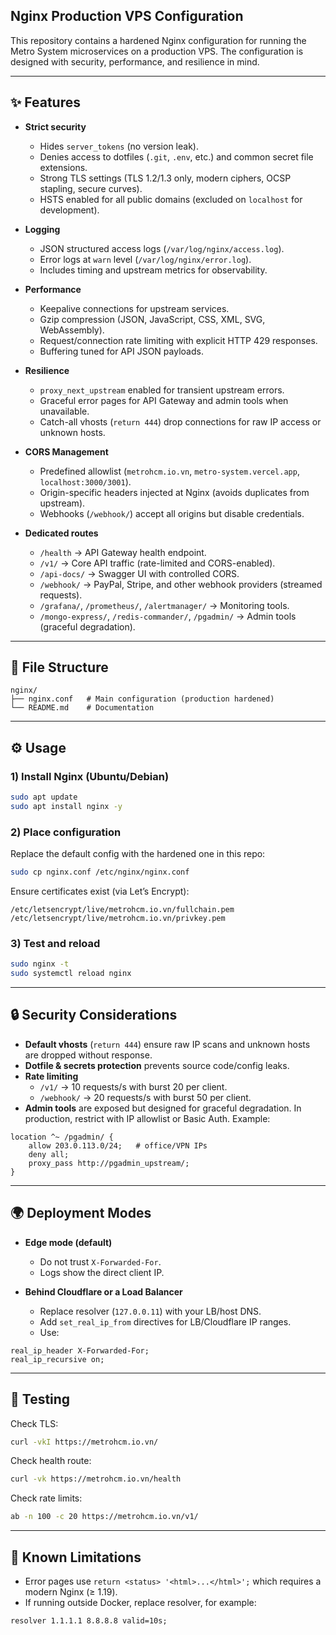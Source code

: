 ## Nginx Production VPS Configuration

This repository contains a hardened Nginx configuration for running the Metro System microservices on a production VPS. The configuration is designed with security, performance, and resilience in mind.

---

## ✨ Features

- **Strict security**
  - Hides `server_tokens` (no version leak).
  - Denies access to dotfiles (`.git`, `.env`, etc.) and common secret file extensions.
  - Strong TLS settings (TLS 1.2/1.3 only, modern ciphers, OCSP stapling, secure curves).
  - HSTS enabled for all public domains (excluded on `localhost` for development).

- **Logging**
  - JSON structured access logs (`/var/log/nginx/access.log`).
  - Error logs at `warn` level (`/var/log/nginx/error.log`).
  - Includes timing and upstream metrics for observability.

- **Performance**
  - Keepalive connections for upstream services.
  - Gzip compression (JSON, JavaScript, CSS, XML, SVG, WebAssembly).
  - Request/connection rate limiting with explicit HTTP 429 responses.
  - Buffering tuned for API JSON payloads.

- **Resilience**
  - `proxy_next_upstream` enabled for transient upstream errors.
  - Graceful error pages for API Gateway and admin tools when unavailable.
  - Catch-all vhosts (`return 444`) drop connections for raw IP access or unknown hosts.

- **CORS Management**
  - Predefined allowlist (`metrohcm.io.vn`, `metro-system.vercel.app`, `localhost:3000/3001`).
  - Origin-specific headers injected at Nginx (avoids duplicates from upstream).
  - Webhooks (`/webhook/`) accept all origins but disable credentials.

- **Dedicated routes**
  - `/health` → API Gateway health endpoint.
  - `/v1/` → Core API traffic (rate-limited and CORS-enabled).
  - `/api-docs/` → Swagger UI with controlled CORS.
  - `/webhook/` → PayPal, Stripe, and other webhook providers (streamed requests).
  - `/grafana/`, `/prometheus/`, `/alertmanager/` → Monitoring tools.
  - `/mongo-express/`, `/redis-commander/`, `/pgadmin/` → Admin tools (graceful degradation).

---

## 📂 File Structure

```
nginx/
├── nginx.conf   # Main configuration (production hardened)
└── README.md    # Documentation
```

---

## ⚙️ Usage

### 1) Install Nginx (Ubuntu/Debian)

```bash
sudo apt update
sudo apt install nginx -y
```

### 2) Place configuration

Replace the default config with the hardened one in this repo:

```bash
sudo cp nginx.conf /etc/nginx/nginx.conf
```

Ensure certificates exist (via Let’s Encrypt):

```
/etc/letsencrypt/live/metrohcm.io.vn/fullchain.pem
/etc/letsencrypt/live/metrohcm.io.vn/privkey.pem
```

### 3) Test and reload

```bash
sudo nginx -t
sudo systemctl reload nginx
```

---

## 🔒 Security Considerations

- **Default vhosts** (`return 444`) ensure raw IP scans and unknown hosts are dropped without response.
- **Dotfile & secrets protection** prevents source code/config leaks.
- **Rate limiting**
  - `/v1/` → 10 requests/s with burst 20 per client.
  - `/webhook/` → 20 requests/s with burst 50 per client.
- **Admin tools** are exposed but designed for graceful degradation. In production, restrict with IP allowlist or Basic Auth. Example:

```nginx
location ^~ /pgadmin/ {
    allow 203.0.113.0/24;   # office/VPN IPs
    deny all;
    proxy_pass http://pgadmin_upstream/;
}
```

---

## 🌍 Deployment Modes

- **Edge mode (default)**
  - Do not trust `X-Forwarded-For`.
  - Logs show the direct client IP.

- **Behind Cloudflare or a Load Balancer**
  - Replace resolver (`127.0.0.11`) with your LB/host DNS.
  - Add `set_real_ip_from` directives for LB/Cloudflare IP ranges.
  - Use:

```nginx
real_ip_header X-Forwarded-For;
real_ip_recursive on;
```

---

## 🧪 Testing

Check TLS:

```bash
curl -vkI https://metrohcm.io.vn/
```

Check health route:

```bash
curl -vk https://metrohcm.io.vn/health
```

Check rate limits:

```bash
ab -n 100 -c 20 https://metrohcm.io.vn/v1/
```

---

## 🚨 Known Limitations

- Error pages use `return <status> '<html>...</html>';` which requires a modern Nginx (≥ 1.19).
- If running outside Docker, replace resolver, for example:

```nginx
resolver 1.1.1.1 8.8.8.8 valid=10s;
```

